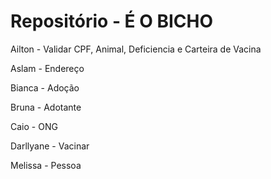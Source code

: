 # **Repositório - É O BICHO**

Ailton - Validar CPF, Animal, Deficiencia e Carteira de Vacina

Aslam - Endereço

Bianca - Adoção

Bruna - Adotante

Caio - ONG

Darllyane - Vacinar

Melissa - Pessoa

